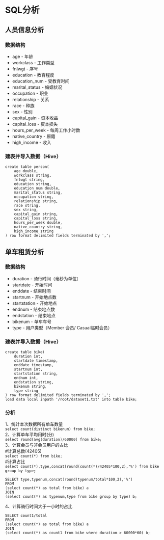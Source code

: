 # SQL分析

## 人员信息分析

### 数据结构
* age - 年龄
* workclass - 工作类型
* fnlwgt - 序号
* education - 教育程度
* education_num - 受教育时间
* marital_status - 婚姻状况
* occupation - 职业
* relationship - 关系
* race - 种族
* sex - 性别
* capital_gain - 资本收益
* capital_loss - 资本损失
* hours_per_week - 每周工作小时数
* native_country - 原籍
* high_income - 收入

### 建表并导入数据（Hive）
```
create table person(
    age double,
    workclass string,
    fnlwgt string,
    education string,
    education_num double,
    marital_status string,
    occupation string,
    relationship string,
    race string,
    sex string,
    capital_gain string,
    capital_loss string,
    hours_per_week double,
    native_country string,
    high_income string
) row format delimited fields terminated by ',';
```

## 单车租赁分析

### 数据结构
* duration - 骑行时间（毫秒为单位）
* startdate - 开始时间
* enddate - 结束时间
* startnum - 开始地点数
* startstation - 开始地点
* endnum - 结束地点数
* endstation - 结束地点
* bikenum - 单车车号
* type - 用户类型（Member 会员/ Casual临时会员）

### 建表并导入数据（Hive）
```
create table bike(
    duration int,
    startdate timestamp,
    enddate timestamp,
    startnum int,
    startstation string,
    endnum int,
    endstation string,
    bikenum string,
    type string
) row format delimited fields terminated by ',';
load data local inpath '/root/dataset1.txt' into table bike;
```

### 分析
1、统计本次数据所有单车数量  
`select count(distinct bikenum) from bike;`  
2、计算单车平均用时(分)  
`select round(avg(duration)/60000) from bike;`  
3、计算会员与非会员用户的占比  
 #计算总数(42405)  
`select count(*) from bike;`  
#计算占比  
`select count(*),type,concat(round(count(*)/42405*100,2),'%') from bike group by type;` 
```
SELECT type,typenum,concat(round(typenum/total*100,2),'%')
FROM
(select count(*) as total from bike) a
JOIN
(select count(*) as typenum,type from bike group by type) b;
```  
4、计算骑行时间大于一小时的占比
```
SELECT count1/total
FROM
(select count(*) as total from bike) a
JOIN
(select count(*) as count1 from bike where duration > 60000*60) b;
```